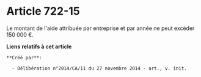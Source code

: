 # Article 722-15

Le montant de l'aide attribuée par entreprise et par année ne peut excéder 150 000 €.

**Liens relatifs à cet article**

	**Créé par**:

	  - Délibération n°2014/CA/11 du 27 novembre 2014 - art., v. init.
